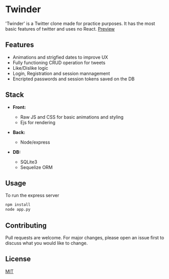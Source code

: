 # Twinder

'Twinder' is a Twitter clone made for practice purposes. It has the most basic features of twitter and uses no React. 
[Preview](https://twinder.onrender.com)

## Features
- Animations and strigfied dates to improve UX
- Fully functioning CRUD operation for tweets
- Like/Dislike logic
- Login, Registration and session mannagement
- Encripted passwords and session tokens saved on the DB

## Stack
- **Front:**
	-  Raw JS and CSS for basic animations and styling
	- Ejs for rendering

- **Back:**
	- Node/express

- **DB:**
	-	SQLite3
	- Sequelize ORM


## Usage
To run the express server
```bash
npm install
node app.py
```

## Contributing

Pull requests are welcome. For major changes, please open an issue first
to discuss what you would like to change.

## License

[MIT](https://choosealicense.com/licenses/mit/)

